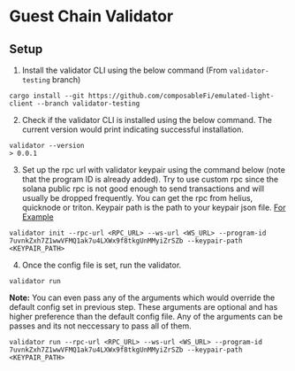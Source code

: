 # Guest Chain Validator

## Setup

1. Install the validator CLI using the below command (From `validator-testing` branch) 
```
cargo install --git https://github.com/composableFi/emulated-light-client --branch validator-testing
```
2. Check if the validator CLI is installed using the below command. The current version would print indicating successful installation.
```
validator --version
> 0.0.1
```
3. Set up the rpc url with validator keypair using the command below (note that the program ID is already added). Try to use custom 
rpc since the solana public rpc is not good enough to send transactions and will usually be dropped frequently. You can get the rpc
from helius, quicknode or triton. Keypair path is the path to your keypair json file. [For Example](https://github.com/ComposableFi/emulated-light-client/blob/2313bbd4c1f838ce36b894e781ede5eb63b7c698/solana/solana-ibc/keypair.json)
```
validator init --rpc-url <RPC_URL> --ws-url <WS_URL> --program-id 7uvnkZxh7Z1wwVFMQ1ak7u4LXWx9f8tkgUnMMyiZrSZb --keypair-path <KEYPAIR_PATH>
```
4. Once the config file is set, run the validator. 
```
validator run
```
**Note:** You can even pass any of the arguments which would override the default config set in previous step. These arguments are
optional and has higher preference than the default config file. Any of the arguments can be passes and its not neccessary to pass
all of them.
```
validator run --rpc-url <RPC_URL> --ws-url <WS_URL> --program-id 7uvnkZxh7Z1wwVFMQ1ak7u4LXWx9f8tkgUnMMyiZrSZb --keypair-path <KEYPAIR_PATH>
```


